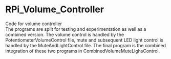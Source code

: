# RPi_Volume_Controller
Code for volume controller <br>
The programs are split for testing and experimentation as well as a combined version. The volume control is handled by the PotentiometerVolumeControl file, mute and subsequent LED light control is handled by the MuteAndLightControl file. The final program is the combined integration of these two programs in CombinedVolumeMuteLighsControl.
